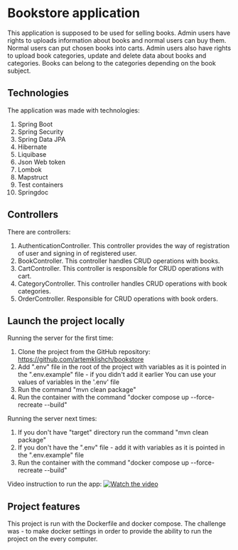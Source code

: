 # Bookstore application
This application is supposed to be used for selling books. 
Admin users have rights to uploads information about books and normal users can buy them.
Normal users can put chosen books into carts. 
Admin users also have rights to upload book categories, update and delete data about books and categories. 
Books can belong to the categories depending on the book subject.

## Technologies
The application was made with technologies:
1. Spring Boot
2. Spring Security
3. Spring Data JPA
4. Hibernate
5. Liquibase 
6. Json Web token 
7. Lombok 
8. Mapstruct
9. Test containers
10. Springdoc

## Controllers
There are controllers:
1. AuthenticationController. 
This controller provides the way of registration of user and signing in of registered user.
2. BookController. This controller handles CRUD operations with books.
3. CartController. This controller is responsible for CRUD operations with cart.
4. CategoryController. This controller handles CRUD operations with book categories.
5. OrderController. Responsible for CRUD operations with book orders.

## Launch the project locally

Running the server for the first time:
1. Clone the project from the GitHub repository: https://github.com/artemklishch/bookstore
2. Add ".env" file in the root of the project with variables as it is pointed in the ".env.example" file - if you didn't add it earlier
   You can use your values of variables in the '.env' file
3. Run the command "mvn clean package"
4. Run the container with the command "docker compose up --force-recreate --build"

Running the server next times:
1. If you don't have "target" directory run the command "mvn clean package"
2. If you don't have the ".env" file - add it with variables as it is pointed in the ".env.example" file
3. Run the container with the command "docker compose up --force-recreate --build"

Video instruction to run the app:
[![Watch the video](https://img.freepik.com/free-vector/isometric-cms-concept_23-2148807389.jpg)](https://www.loom.com/share/f32fb6dfe9624ae58157ee6732655667?sid=33b2152a-1f9e-49e9-a7a4-a5a36c0ddf12)

## Project features
This project is run with the Dockerfile and docker compose. 
The challenge was - to make docker settings in order to provide the ability to run the project on the every computer.
